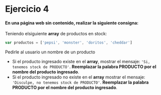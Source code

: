 # Ejercicio 4

#### En una página web sin contenido, realizar la siguiente consigna:

Teniendo elsiguiente **array** de productos en stock:

```js
var productos = ['pepsi', 'monster', 'doritos', 'cheddar']
```

Pedirle al usuario un nombre de un producto

- Si el producto ingresado existe en el **array**, mostrar el mensaje: ``'Si, tenemos stock de PRODUCTO'``. **Reemplazar la palabra PRODUCTO por el nombre del producto ingresado**.
- Si el producto ingresado no existe en el **array** mostrar el mensaje: ``'Disculpe, no tenemos stock de PRODUCTO'``. **Reemplazar la palabra PRODUCTO por el nombre del producto ingresado**.

